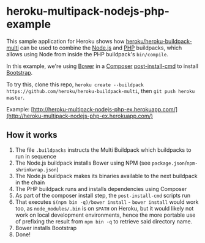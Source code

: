 # heroku-multipack-nodejs-php-example

This sample application for Heroku shows how [heroku/heroku-buildpack-multi](https://github.com/heroku/heroku-buildpack-multi) can be used to combine the [Node.js](https://github.com/heroku/heroku-buildpack-nodejs) and [PHP](https://github.com/heroku/heroku-buildpack-php) buildpacks, which allows using Node from inside the PHP buildpack's `bin/compile`.

In this example, we're using [Bower](http://bower.io) in a [Composer](http://getcomposer.org) [post-install-cmd](https://getcomposer.org/doc/articles/scripts.md) to install [Bootstrap](http://getbootstrap.com).

To try this, clone this repo, `heroku create --buildpack https://github.com/heroku/heroku-buildpack-multi`, then `git push heroku master`.

Example: [http://heroku-multipack-nodejs-php-ex.herokuapp.com/](http://heroku-multipack-nodejs-php-ex.herokuapp.com/)

## How it works

1. The file `.buildpacks` instructs the Multi Buildpack which buildpacks to run in sequence
1. The Node.js buildpack installs Bower using NPM (see `package.json`/`npm-shrinkwrap.json`)
1. The Node.js buildpack makes its binaries available to the next buildpack in the chain
1. The PHP buildpack runs and installs dependencies using Composer
1. As part of the composer install step, the `post-install-cmd` scripts run
1. That executes `$(npm bin -q)/bower install` - `bower install` would work too, as `node_modules/.bin` is on `$PATH` on Heroku, but it would likely not work on local development environments, hence the more portable use of prefixing the result from `npm bin -q` to retrieve said directory name.
1. Bower installs Bootstrap
1. Done!